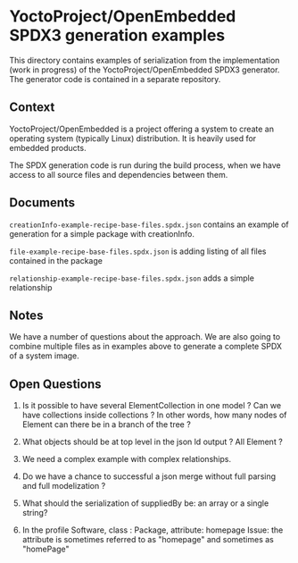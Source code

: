 # YoctoProject/OpenEmbedded SPDX3 generation examples

This directory contains examples of serialization from the implementation (work in progress)
of the YoctoProject/OpenEmbedded SPDX3 generator. The generator code is contained in a separate
repository.

## Context

YoctoProject/OpenEmbedded is a project offering a system to create an operating system
(typically Linux) distribution. It is heavily used for embedded products.

The SPDX generation code is run during the build process, when we have access to all
source files and dependencies between them.

## Documents

`creationInfo-example-recipe-base-files.spdx.json` contains an example of generation for
a simple package with creationInfo.

`file-example-recipe-base-files.spdx.json` is adding listing of all files contained in
the package

`relationship-example-recipe-base-files.spdx.json` adds a simple relationship


## Notes

We have a number of questions about the approach. We are also going to combine multiple
files as in examples above to generate a complete SPDX of a system image.

## Open Questions

1. Is it possible to have several ElementCollection in one model ? Can we have collections inside collections ?
In other words, how many nodes of Element can there be in a branch of the tree ?

2. What objects should be at top level in the json ld output ? All Element ?

3. We need a complex example with complex relationships.

4. Do we have a chance to successful a json merge without full parsing and full
modelization ?

5. What should the serialization of suppliedBy be: an array or a single string?

6. In the profile Software, class : Package, attribute: homepage
Issue: the attribute is sometimes referred to as "homepage" and sometimes as "homePage"

